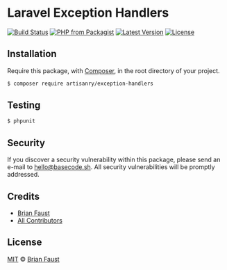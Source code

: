 # Laravel Exception Handlers

[![Build Status](https://img.shields.io/travis/artisanry/Exception-Handlers/master.svg?style=flat-square)](https://travis-ci.org/artisanry/Exception-Handlers)
[![PHP from Packagist](https://img.shields.io/packagist/php-v/artisanry/exception-handlers.svg?style=flat-square)]()
[![Latest Version](https://img.shields.io/github/release/artisanry/Exception-Handlers.svg?style=flat-square)](https://github.com/artisanry/Exception-Handlers/releases)
[![License](https://img.shields.io/packagist/l/artisanry/Exception-Handlers.svg?style=flat-square)](https://packagist.org/packages/artisanry/Exception-Handlers)

## Installation

Require this package, with [Composer](https://getcomposer.org/), in the root directory of your project.

``` bash
$ composer require artisanry/exception-handlers
```

## Testing

``` bash
$ phpunit
```

## Security

If you discover a security vulnerability within this package, please send an e-mail to hello@basecode.sh. All security vulnerabilities will be promptly addressed.

## Credits

- [Brian Faust](https://github.com/faustbrian)
- [All Contributors](../../contributors)

## License

[MIT](LICENSE) © [Brian Faust](https://basecode.sh)
